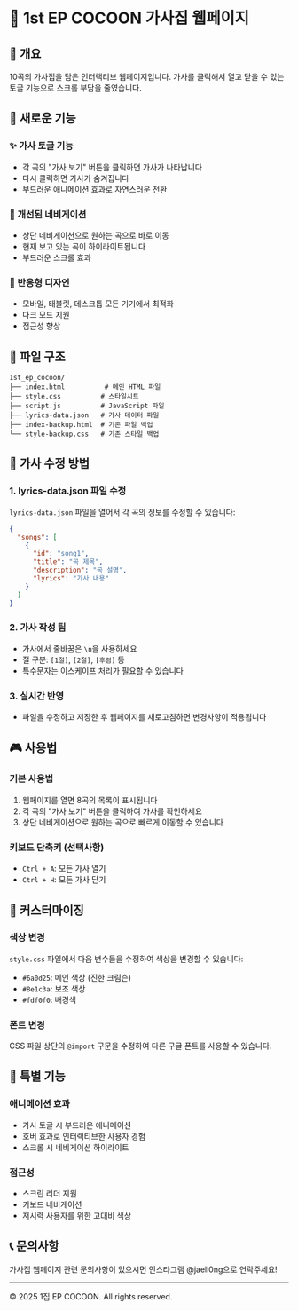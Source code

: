 # 🎵 1st EP COCOON 가사집 웹페이지

## 📝 개요
10곡의 가사집을 담은 인터랙티브 웹페이지입니다. 가사를 클릭해서 열고 닫을 수 있는 토글 기능으로 스크롤 부담을 줄였습니다.

## 🚀 새로운 기능

### ✨ 가사 토글 기능
- 각 곡의 "가사 보기" 버튼을 클릭하면 가사가 나타납니다
- 다시 클릭하면 가사가 숨겨집니다
- 부드러운 애니메이션 효과로 자연스러운 전환

### 🎯 개선된 네비게이션
- 상단 네비게이션으로 원하는 곡으로 바로 이동
- 현재 보고 있는 곡이 하이라이트됩니다
- 부드러운 스크롤 효과

### 📱 반응형 디자인
- 모바일, 태블릿, 데스크톱 모든 기기에서 최적화
- 다크 모드 지원
- 접근성 향상

## 📁 파일 구조

```
1st_ep_cocoon/
├── index.html          # 메인 HTML 파일
├── style.css          # 스타일시트
├── script.js          # JavaScript 파일
├── lyrics-data.json   # 가사 데이터 파일
├── index-backup.html  # 기존 파일 백업
└── style-backup.css   # 기존 스타일 백업
```

## 🎵 가사 수정 방법

### 1. lyrics-data.json 파일 수정
`lyrics-data.json` 파일을 열어서 각 곡의 정보를 수정할 수 있습니다:

```json
{
  "songs": [
    {
      "id": "song1",
      "title": "곡 제목",
      "description": "곡 설명",
      "lyrics": "가사 내용"
    }
  ]
}
```

### 2. 가사 작성 팁
- 가사에서 줄바꿈은 `\n`을 사용하세요
- 절 구분: `[1절]`, `[2절]`, `[후렴]` 등
- 특수문자는 이스케이프 처리가 필요할 수 있습니다

### 3. 실시간 반영
- 파일을 수정하고 저장한 후 웹페이지를 새로고침하면 변경사항이 적용됩니다

## 🎮 사용법

### 기본 사용법
1. 웹페이지를 열면 8곡의 목록이 표시됩니다
2. 각 곡의 "가사 보기" 버튼을 클릭하여 가사를 확인하세요
3. 상단 네비게이션으로 원하는 곡으로 빠르게 이동할 수 있습니다

### 키보드 단축키 (선택사항)
- `Ctrl + A`: 모든 가사 열기
- `Ctrl + H`: 모든 가사 닫기

## 🔧 커스터마이징

### 색상 변경
`style.css` 파일에서 다음 변수들을 수정하여 색상을 변경할 수 있습니다:
- `#6a0d25`: 메인 색상 (진한 크림슨)
- `#8e1c3a`: 보조 색상
- `#fdf0f0`: 배경색

### 폰트 변경
CSS 파일 상단의 `@import` 구문을 수정하여 다른 구글 폰트를 사용할 수 있습니다.

## 🌟 특별 기능

### 애니메이션 효과
- 가사 토글 시 부드러운 애니메이션
- 호버 효과로 인터랙티브한 사용자 경험
- 스크롤 시 네비게이션 하이라이트

### 접근성
- 스크린 리더 지원
- 키보드 네비게이션
- 저시력 사용자를 위한 고대비 색상

## 📞 문의사항
가사집 웹페이지 관련 문의사항이 있으시면 인스타그램 @jaell0ng으로 연락주세요!

---

© 2025 1집 EP COCOON. All rights reserved.
